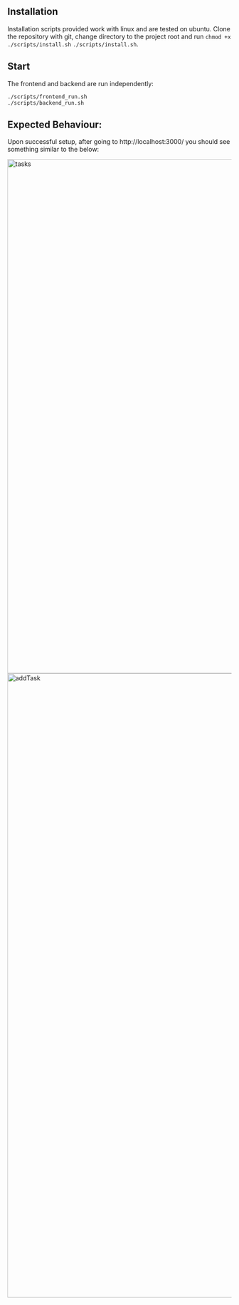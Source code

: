 ## Installation

Installation scripts provided work with linux and are tested on ubuntu. Clone the repository with git, change directory to the project root and run 
`chmod +x ./scripts/install.sh`
`./scripts/install.sh`.

## Start

The frontend and backend are run independently:
```
./scripts/frontend_run.sh
./scripts/backend_run.sh
```

## Expected Behaviour:

Upon successful setup, after going to http://localhost:3000/ you should see something similar to the below:

<img width="1155" alt="tasks" src="https://user-images.githubusercontent.com/37425962/147631770-4301f4a8-5163-4ad9-adbb-2212a4fe011a.png">
<img width="1402" alt="addTask" src="https://user-images.githubusercontent.com/37425962/147631775-e1886064-8d9a-4957-9afe-ded6cd6c74b6.png">

